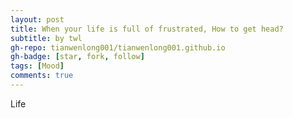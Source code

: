 ```yaml
---
layout: post
title: When your life is full of frustrated, How to get head?
subtitle: by twl
gh-repo: tianwenlong001/tianwenlong001.github.io
gh-badge: [star, fork, follow]
tags: [Mood]
comments: true
---
```


Life 